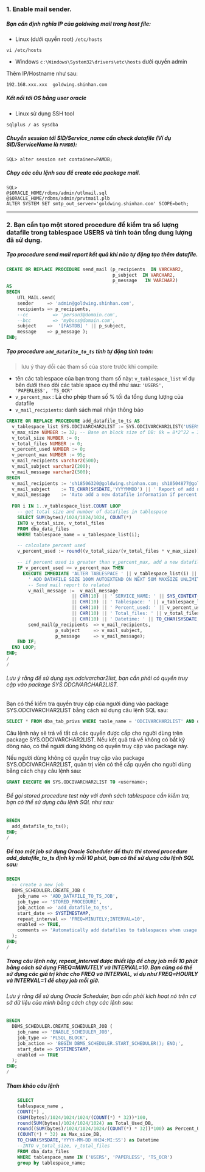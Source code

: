 ### 1. Enable mail sender.

#####  Bạn cần định nghĩa IP của goldwing mail trong host file:
- Linux (dưới quyền root) `/etc/hosts`
```
vi /etc/hosts
```

- Windows `c:\Windows\System32\drivers\etc\hosts` dưới quyền admin

Thêm IP/Hostname như sau:
```
192.168.xxx.xxx  goldwing.shinhan.com
```

##### Kết nối tới OS bằng user oracle
- Linux sử dụng SSH tool
```
sqlplus / as sysdba
```

##### Chuyển session tới SID/Service_name cần check datafile (Ví dụ SID/ServiceName là `PAMDB`):
```
SQL> alter session set container=PAMDB;
```

##### Chạy các câu lệnh sau để create các package mail.

```
SQL> 
@$ORACLE_HOME/rdbms/admin/utlmail.sql
@$ORACLE_HOME/rdbms/admin/prvtmail.plb
ALTER SYSTEM SET smtp_out_server='goldwing.shinhan.com' SCOPE=both;
```

--------------------------------
### 2. Bạn cần tạo một stored procedure để kiểm tra số lượng datafile trong tablespace USERS và tính toán tổng dung lượng đã sử dụng.

##### Tạo procedure send mail report kết quả khi nào tự động tạo thêm datafile.
```sql
CREATE OR REPLACE PROCEDURE send_mail (p_recipients  IN VARCHAR2, 
                                       p_subject  IN VARCHAR2, 
                                       p_message   IN VARCHAR2)
AS
BEGIN  
    UTL_MAIL.send(
    sender     => 'admin@goldwing.shinhan.com',
    recipients => p_recipients,
    --cc         => 'person3@domain.com',
    --bcc        => 'myboss@domain.com',
    subject    =>  '[FASTDB] ' || p_subject,
    message    => p_message );
END;
```
##### Tạo procedure `add_datafile_to_ts` tính tự động tính toán:
>  lưu ý thay đổi các tham số của store trước khi compile:
*   tên các tablespace của bạn trong tham số này: `v_tablespace_list` ví dụ bên dưới theo dõi các table space cụ thể như sau: `'USERS', 'PAPERLESS', 'TS_OCR'`
*  `v_percent_max` : Là cho phép tham số % tối đa tổng dung lượng của datafile
*  `v_mail_recipients`: danh sách mail nhận thông báo

```sql
CREATE OR REPLACE PROCEDURE add_datafile_to_ts AS
  v_tablespace_list SYS.ODCIVARCHAR2LIST := SYS.ODCIVARCHAR2LIST('USERS', 'PAPERLESS', 'TS_OCR');
  v_max_size NUMBER := 32; -- Base on block size of DB: 8k = 8*2^22 = 32GB in bytes
  v_total_size NUMBER := 0;
  v_total_files NUMBER := 0;
  v_percent_used NUMBER := 0;
  v_percent_max NUMBER := 95;
  v_mail_recipients varchar2(500);
  v_mail_subject varchar2(200);
  v_mail_message varchar2(500);
BEGIN
  v_mail_recipients := 'sh18506320@goldwing.shinhan.com; sh10504877@goldwing.shinhan.com; sh22506251@goldwing.shinhan.com';
  v_mail_subject    := TO_CHAR(SYSDATE,'YYYYMMDD') || ' Report of add new datafile of service ' || SYS_CONTEXT('USERENV','SERVICE_NAME');
  v_mail_message    := 'Auto add a new datafile information if percent used is greater than '|| v_percent_max || '%.' || CHR(10) || 'Information:';
  
  FOR i IN 1..v_tablespace_list.COUNT LOOP
    -- get total size and number of datafiles in tablespace
    SELECT SUM(bytes)/1024/1024/1024, COUNT(*)
    INTO v_total_size, v_total_files
    FROM dba_data_files
    WHERE tablespace_name = v_tablespace_list(i);

    -- calculate percent used
    v_percent_used := round((v_total_size/(v_total_files * v_max_size))*100);

    -- if percent used is greater than v_percent_max, add a new datafile
    IF v_percent_used >= v_percent_max THEN
      EXECUTE IMMEDIATE 'ALTER TABLESPACE ' || v_tablespace_list(i) ||
        ' ADD DATAFILE SIZE 100M AUTOEXTEND ON NEXT 50M MAXSIZE UNLIMITED';
        -- Send mail report to related
        v_mail_message :=  v_mail_message 
                        || CHR(10) || ' SERVICE_NAME: ' || SYS_CONTEXT('USERENV','SERVICE_NAME')
                        || CHR(10) || ' Tablespace: ' || v_tablespace_list(i) 
                        || CHR(10) || ' Percent_used: ' || v_percent_used 
                        || CHR(10) || ' Total_files: ' || v_total_files 
                        || CHR(10) || ' Datetime: ' || TO_CHAR(SYSDATE,'YYYY-MM-DD HH24:MI:SS');
        send_mail(p_recipients  => v_mail_recipients,
                  p_subject     => v_mail_subject,
                  p_message     => v_mail_message);
    END IF;
  END LOOP;
END;
/
/
```

###### Lưu ý rằng để sử dụng sys.odcivarchar2list, bạn cần phải có quyền truy cập vào package SYS.ODCIVARCHAR2LIST.
Bạn có thể kiểm tra quyền truy cập của người dùng vào package SYS.ODCIVARCHAR2LIST bằng cách sử dụng câu lệnh SQL sau:

```sql
SELECT * FROM dba_tab_privs WHERE table_name = 'ODCIVARCHAR2LIST' AND owner = 'SYS';
```

Câu lệnh này sẽ trả về tất cả các quyền được cấp cho người dùng trên package SYS.ODCIVARCHAR2LIST. Nếu kết quả trả về không có bất kỳ dòng nào, có thể người dùng không có quyền truy cập vào package này.

Nếu người dùng không có quyền truy cập vào package SYS.ODCIVARCHAR2LIST, quản trị viên có thể cấp quyền cho người dùng bằng cách chạy câu lệnh sau:

```sql
GRANT EXECUTE ON SYS.ODCIVARCHAR2LIST TO <username>;
```


###### Để gọi stored procedure test này với danh sách tablespace cần kiểm tra, bạn có thể sử dụng câu lệnh SQL như sau:
```sql
BEGIN
  add_datafile_to_ts();
END;
/
```

##### Để tạo một job sử dụng Oracle Scheduler để thực thi stored procedure add_datafile_to_ts định kỳ mỗi 10 phút, bạn có thể sử dụng câu lệnh SQL sau:

```sql
BEGIN
  -- create a new job
  DBMS_SCHEDULER.CREATE_JOB (
    job_name => 'ADD_DATAFILE_TO_TS_JOB',
    job_type => 'STORED_PROCEDURE',
    job_action => 'add_datafile_to_ts',
    start_date => SYSTIMESTAMP,
    repeat_interval => 'FREQ=MINUTELY;INTERVAL=10',
    enabled => TRUE,
    comments => 'Automatically add datafiles to tablespaces when usage exceeds 90%'
  );
END;
/
```

##### Trong câu lệnh này, repeat_interval được thiết lập để chạy job mỗi 10 phút bằng cách sử dụng FREQ=MINUTELY và INTERVAL=10. Bạn cũng có thể sử dụng các giá trị khác cho FREQ và INTERVAL, ví dụ như FREQ=HOURLY và INTERVAL=1 để chạy job mỗi giờ.

###### Lưu ý rằng để sử dụng Oracle Scheduler, bạn cần phải kích hoạt nó trên cơ sở dữ liệu của mình bằng cách chạy các lệnh sau:

```sql
BEGIN
  DBMS_SCHEDULER.CREATE_SCHEDULER_JOB (
    job_name => 'ENABLE_SCHEDULER_JOB',
    job_type => 'PLSQL_BLOCK',
    job_action => 'BEGIN DBMS_SCHEDULER.START_SCHEDULER(); END;',
    start_date => SYSTIMESTAMP,
    enabled => TRUE
  );
END;
/
```
##### Tham khảo câu lệnh
```sql
    SELECT 
    tablespace_name ,
    COUNT(*) ,
    (SUM(bytes)/1024/1024/1024/(COUNT(*) * 32))*100,
    round(SUM(bytes)/1024/1024/1024) as Total_Used_DB,
    round((SUM(bytes)/1024/1024/1024/(COUNT(*) * 32))*100) as Percent_Used,
    (COUNT(*) * 32) as Max_size_DB,
    TO_CHAR(SYSDATE,'YYYY-MM-DD HH24:MI:SS') as Datetime
    --INTO v_total_size, v_total_files
    FROM dba_data_files
    WHERE tablespace_name IN ('USERS', 'PAPERLESS', 'TS_OCR')
    group by tablespace_name;
```

